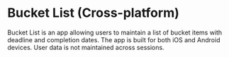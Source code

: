 # Bucket List (Cross-platform)

Bucket List is an app allowing users to maintain a list of bucket items with deadline and completion dates. The app is built for both iOS and Android devices. User data is not maintained across sessions.